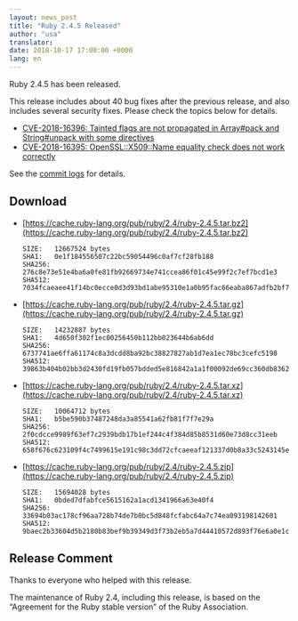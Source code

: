 ```yaml
---
layout: news_post
title: "Ruby 2.4.5 Released"
author: "usa"
translator:
date: 2018-10-17 17:00:00 +0000
lang: en
---
```


Ruby 2.4.5 has been released.

This release includes about 40 bug fixes after the previous release,
and also includes several security fixes.
Please check the topics below for details.

* [CVE-2018-16396: Tainted flags are not propagated in Array#pack and String#unpack with some directives](/en/news/2018/10/17/not-propagated-taint-flag-in-some-formats-of-pack-cve-2018-16396/)
* [CVE-2018-16395: OpenSSL::X509::Name equality check does not work correctly](/en/news/2018/10/17/openssl-x509-name-equality-check-does-not-work-correctly-cve-2018-16395/)

See the [commit logs](https://github.com/ruby/ruby/compare/v2_4_4...v2_4_5)
for details.

## Download

* [https://cache.ruby-lang.org/pub/ruby/2.4/ruby-2.4.5.tar.bz2](https://cache.ruby-lang.org/pub/ruby/2.4/ruby-2.4.5.tar.bz2)

      SIZE:   12667524 bytes
      SHA1:   0e1f184556507c22bc59054496c0af7cf28fb188
      SHA256: 276c8e73e51e4ba6a0fe81fb92669734e741ccea86f01c45e99f2c7ef7bcd1e3
      SHA512: 7034fcaeaee41f14bc0ecce0d3d93bd1abe95310e1a0b95fac66eaba867adfb2bf7ba4d0d70d67a15ce8df16052dee405c38cdb18987602e64a2f701d37d3df0

* [https://cache.ruby-lang.org/pub/ruby/2.4/ruby-2.4.5.tar.gz](https://cache.ruby-lang.org/pub/ruby/2.4/ruby-2.4.5.tar.gz)

      SIZE:   14232887 bytes
      SHA1:   4d650f302f1ec00256450b112bb023644b6ab6dd
      SHA256: 6737741ae6ffa61174c8a3dcdd8ba92bc38827827ab1d7ea1ec78bc3cefc5198
      SHA512: 39863b404b02bb3d2430fd19fb057bdded5e816842a1a1f00092de69cc360db836225b2186e18b6ee099ec5e8c60f89178a4297b2d221234b4962c70594c2b8e

* [https://cache.ruby-lang.org/pub/ruby/2.4/ruby-2.4.5.tar.xz](https://cache.ruby-lang.org/pub/ruby/2.4/ruby-2.4.5.tar.xz)

      SIZE:   10064712 bytes
      SHA1:   b5be590b37487248da3a85541a62fb81f7f7e29a
      SHA256: 2f0cdcce9989f63ef7c2939bdb17b1ef244c4f384d85b8531d60e73d8cc31eeb
      SHA512: 658f676c623109f4c7499615e191c98c3dd72cfcaeeaf121337d0b8a33c5243145edd50ec5e2775f988e3cd19788984f105fa165e3049779066566f67172c1b4

* [https://cache.ruby-lang.org/pub/ruby/2.4/ruby-2.4.5.zip](https://cache.ruby-lang.org/pub/ruby/2.4/ruby-2.4.5.zip)

      SIZE:   15694028 bytes
      SHA1:   0bded7dfabfce5615162a1acd1341966a63e40f4
      SHA256: 33694b03ac178cf96aa728b74de7b0bc5d848fcfabc64a7c74ea093198142601
      SHA512: 9baec2b33604d5b2180b83bef9b39349d3f73b2eb5a7d44410572d893f76e6a0e1c39c572e6084a4e2466ca148ff2f377b5458144fe9b859a80cdf7b41fd5d72

## Release Comment

Thanks to everyone who helped with this release.

The maintenance of Ruby 2.4, including this release, is based on the
“Agreement for the Ruby stable version” of the Ruby Association.
